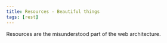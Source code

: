 ```yaml
---
title: Resources - Beautiful things
tags: [rest]
---
```


Resources are the misunderstood part of the web architecture.